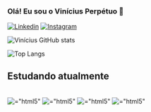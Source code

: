 

### Olá! Eu sou o Vinícius Perpétuo 👋

[![Linkedin](https://img.shields.io/badge/LinkedIn-0077B5?style=for-the-badge&logo=linkedin&logoColor=white)](https://www.linkedin.com/in/viniciusperpetuo)
[![Instagram](https://img.shields.io/badge/Instagram-E4405F?style=for-the-badge&logo=instagram&logoColor=white)](https://www.instagram.com/vn_perpetuo/)

![Vinícius GitHub stats](https://github-readme-stats.vercel.app/api?username=ViniPerpetuo&show_icons=true&theme=radical)

![Top Langs](https://github-readme-stats.vercel.app/api/top-langs/?username=ViniPerpetuo&layout=compact)

## Estudando atualmente 

<div style="display: inline-block"><br/>
    <img align="center" alt=="html5" src="https://img.shields.io/badge/HTML5-E34F26?style=for-the-badge&logo=html5&logoColor=white" />
    <img align="center" alt=="html5" src="https://img.shields.io/badge/CSS3-1572B6?style=for-the-badge&logo=css3&logoColor=white" />
    <img align="center" alt=="html5" src="https://img.shields.io/badge/JavaScript-F7DF1E?style=for-the-badge&logo=javascript&logoColor=black" />
    <img align="center" alt=="html5" src="https://img.shields.io/badge/React-20232A?style=for-the-badge&logo=react&logoColor=61DAFB" />
</div>



